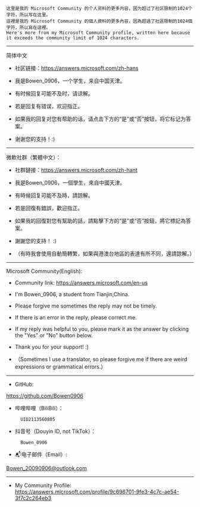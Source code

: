 	这里是我的 Microsoft Community 的个人资料的更多内容，因为超过了社区限制的1024个字符，所以写在这里。
	這裡是我的 Microsoft Community 的個人資料的更多內容，因為超過了社區限制的1024個字符，所以寫在這裡。
	Here's more from my Microsoft Community profile, written here because it exceeds the community limit of 1024 characters.
-----------------------------------------------------------------------------------------------------------
简体中文

- 社区链接：https://answers.microsoft.com/zh-hans

- 我是Bowen_0906，一个学生，来自中国天津。

- 有时候回复可能不及时，请谅解。

- 若是回复有错误，欢迎指正。

- 如果我的回复对您有帮助的话，请点击下方的“是”或“否”按钮，将它标记为答案。

- 谢谢您的支持！:)
-----------------------------------------------------------------------------------------------------------
微軟社群（繁體中文）：

- 社群鏈接：https://answers.microsoft.com/zh-hant

- 我是Bowen_0906，一個學生，來自中國天津。

- 有時候回复可能不及時，請諒解。

- 若是回復有錯誤，歡迎指正。

- 如果我的回復對您有幫助的話，請點擊下方的“是”或“否”按鈕，將它標記為答案。

- 謝謝您的支持！ :)

- （有時我會使用自動簡轉繁，如果與港澳台地區的表達有所不同，還請諒解。）
-----------------------------------------------------------------------------------------------------------
Microsoft Community(English):

- Community link: https://answers.microsoft.com/en-us

- I'm Bowen_0906, a student from Tianjin,China.

- Please forgive me sometimes the reply may not be timely.

- If there is an error in the reply, please correct me.

- If my reply was helpful to you, please mark it as the answer by clicking the "Yes" or "No" button below.

- Thank you for your support! :)

- （Sometimes I use a translator, so please forgive me if there are weird expressions or grammatical errors.）

-----------------------------------------------------------------------------------------------------------
- GitHub: 
		
https://github.com/Bowen0906

- 哔哩哔哩（BiliBili）：
	
		UID2113560805

- 抖音号（Douyin ID, not TikTok）：
	
		Bowen_0906
	
- 📬电子邮件（Email）: 

Bowen_20090906@outlook.com

-----------------------------------------------------------------------------------------------------------

- My Community Profile: 
	https://answers.microsoft.com/profile/9c696701-9fe3-4c7c-ae54-3f7c2c264eb3
